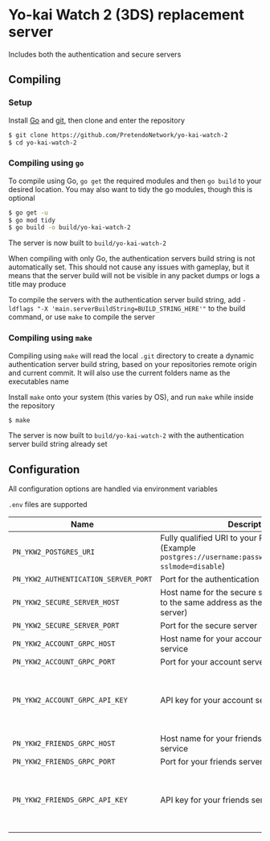 # Yo-kai Watch 2 (3DS) replacement server
Includes both the authentication and secure servers

## Compiling

### Setup
Install [Go](https://go.dev/doc/install) and [git](https://git-scm.com/downloads), then clone and enter the repository

```bash
$ git clone https://github.com/PretendoNetwork/yo-kai-watch-2
$ cd yo-kai-watch-2
```

### Compiling using `go`
To compile using Go, `go get` the required modules and then `go build` to your desired location. You may also want to tidy the go modules, though this is optional

```bash
$ go get -u
$ go mod tidy
$ go build -o build/yo-kai-watch-2
```

The server is now built to `build/yo-kai-watch-2`

When compiling with only Go, the authentication servers build string is not automatically set. This should not cause any issues with gameplay, but it means that the server build will not be visible in any packet dumps or logs a title may produce

To compile the servers with the authentication server build string, add `-ldflags "-X 'main.serverBuildString=BUILD_STRING_HERE'"` to the build command, or use `make` to compile the server

### Compiling using `make`
Compiling using `make` will read the local `.git` directory to create a dynamic authentication server build string, based on your repositories remote origin and current commit. It will also use the current folders name as the executables name

Install `make` onto your system (this varies by OS), and run `make` while inside the repository

```bash
$ make
```

The server is now built to `build/yo-kai-watch-2` with the authentication server build string already set

## Configuration
All configuration options are handled via environment variables

`.env` files are supported

| Name                                 | Description                                                                                                         | Required                                      |
|--------------------------------------|---------------------------------------------------------------------------------------------------------------------|-----------------------------------------------|
| `PN_YKW2_POSTGRES_URI`               | Fully qualified URI to your Postgres server (Example `postgres://username:password@localhost/YKW2?sslmode=disable`) | Yes                                           |
| `PN_YKW2_AUTHENTICATION_SERVER_PORT` | Port for the authentication server                                                                                  | Yes                                           |
| `PN_YKW2_SECURE_SERVER_HOST`         | Host name for the secure server (should point to the same address as the authentication server)                     | Yes                                           |
| `PN_YKW2_SECURE_SERVER_PORT`         | Port for the secure server                                                                                          | Yes                                           |
| `PN_YKW2_ACCOUNT_GRPC_HOST`          | Host name for your account server gRPC service                                                                      | Yes                                           |
| `PN_YKW2_ACCOUNT_GRPC_PORT`          | Port for your account server gRPC service                                                                           | Yes                                           |
| `PN_YKW2_ACCOUNT_GRPC_API_KEY`       | API key for your account server gRPC service                                                                        | No (Assumed to be an open gRPC API)           |
| `PN_YKW2_FRIENDS_GRPC_HOST`          | Host name for your friends server gRPC service                                                                      | Yes                                           |
| `PN_YKW2_FRIENDS_GRPC_PORT`          | Port for your friends server gRPC service                                                                           | Yes                                           |
| `PN_YKW2_FRIENDS_GRPC_API_KEY`       | API key for your friends server gRPC service                                                                        | No (Assumed to be an open gRPC API)           |
